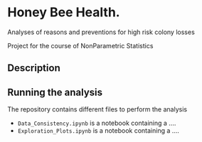 # Honey Bee Health. 
Analyses of reasons and preventions for high risk colony losses

Project for the course of NonParametric Statistics

## Description


## Running the analysis

The repository contains different files to perform the analysis

- `Data_Consistency.ipynb` is a notebook containing a ....
- `Exploration_Plots.ipynb` is a notebook containing a ....
